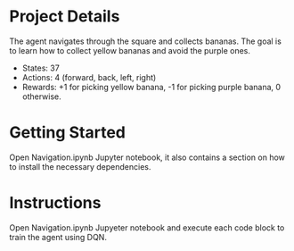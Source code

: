 # Project Details
The agent navigates through the square and collects bananas. The goal is to learn how to collect yellow bananas and avoid the purple ones.

* States: 37
* Actions: 4 (forward, back, left, right)
* Rewards: +1 for picking yellow banana, -1 for picking purple banana, 0 otherwise.

# Getting Started

Open Navigation.ipynb Jupyter notebook, it also contains a section on how to install the necessary dependencies.

# Instructions

Open Navigation.ipynb Jupyeter notebook and execute each code block to train the agent using DQN.
